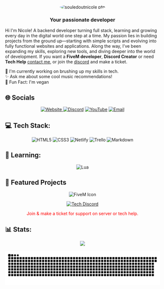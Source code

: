 <p align="center">
<img src="https://avatars.githubusercontent.com/u/180138845?s=400&u=28e3b1271bcc7f7d83363c86e424a079f1994281&v=4" 
       alt="souledoutnicole pfp" 
       style="border-radius: 50%; width: 200px; height: 200px; object-fit: cover;">

</p>
<!-- https://primer.style/octicons -->
<!-- about me -->

<h3 align="center">Your passionate developer</h3>
<p>
Hi I'm Nicole! A backend developer turning full stack, learning and growing every day in the digital world one step at a time. My passion lies in building projects from the ground up—starting with simple scripts and evolving into fully functional websites and applications. Along the way, I’ve been expanding my skills, exploring new tools, and diving deeper into the world of development. If you want a <b> FiveM developer</b>, <b>Discord Creator</b>  or need <b>Tech Help</b> <a href="mailto:itstechlady@gmail.com">contact me</a>, or join the  <a href="https://discord.gg/DuJPUDqCMQand">discord</a> and make a ticket.
</p>

🌻 I'm currently working on brushing up my skills in tech.
<br>
✨ Ask me about some cool music recommendations!
<br>
🌱 Fun Fact: I'm vegan

## 🌐 Socials

<p align="center">
  </a>
  <a href="https://your-website-link.com">
    <img src="https://img.shields.io/badge/Website-%23D8BFD8.svg?logo=google-chrome&logoColor=white" alt="Website"/>
  </a>
<!--   <a href="https://your-website-link.com">
    <img src="https://img.shields.io/badge/Website-Live-%23D8BFD8.svg?style=for-the-badge&logo=google-chrome&logoColor=white" alt="Link Tree"/>
  </a> -->
  <a href="https://discord.gg/DuJPUDqCMQ"><img src="https://img.shields.io/badge/Discord-%237289DA.svg?logo=discord&logoColor=white" alt="Discord"/></a>
  <a href="https://youtube.com/@itstechlady"><img src="https://img.shields.io/badge/YouTube-%23FF0000.svg?logo=YouTube&logoColor=white" alt="YouTube"/></a>
  <a href="mailto:itstechlady@gmail.com"><img src="https://img.shields.io/badge/Email-D14836?logo=gmail&logoColor=white" alt="Email"/></a>
</p>

## 💻 Tech Stack:

<p align="center">
  <img src="https://img.shields.io/badge/html5-%23E34F26.svg?style=for-the-badge&logo=html5&logoColor=white" alt="HTML5"/>
  <img src="https://img.shields.io/badge/css3-%231572B6.svg?style=for-the-badge&logo=css3&logoColor=white" alt="CSS3"/>
  <img src="https://img.shields.io/badge/netlify-%23000000.svg?style=for-the-badge&logo=netlify&logoColor=#00C7B7" alt="Netlify"/>
  <img src="https://img.shields.io/badge/Trello-%23026AA7.svg?style=for-the-badge&logo=Trello&logoColor=white" alt="Trello"/>
  <img src="https://img.shields.io/badge/markdown-%23000000.svg?style=for-the-badge&logo=markdown&logoColor=white" alt="Markdown"/>
</p>

## 🧠 Learning:

<p align="center">
  <img src="https://img.shields.io/badge/lua-%232C2D72.svg?style=for-the-badge&logo=lua&logoColor=white" alt="Lua"/>
  <!-- Add Python, JavaScript, Figma -->
</p>

## 🚀 Featured Projects

<p align="center">
  <img 
    src="https://camo.githubusercontent.com/87652d47875a130f008c83cf47710d0df08a69d356ed4c24dfe63cc56178fd0d/68747470733a2f2f76696f7269747967726f75702e67616c6c65727963646e2e76736173736574732e696f2f657874656e73696f6e732f76696f7269747967726f75702f666976656d2d646576656c6f706d656e742f312e302e372f313732303930393336323934312f4d6963726f736f66742e56697375616c53747564696f2e53657276696365732e49636f6e732e44656661756c74" 
    width="200" height="200" alt="FiveM Icon"
  />
</p>

<p align="center">
  <a href="https://discord.gg/DuJPUDqCMQ">
    <img src="https://img.shields.io/badge/Discord-%237289DA.svg?logo=discord&logoColor=white" alt="Tech Discord">
  </a>
</p>

<p align="center" style="color:#ff0000; font-size:14px;">
  Join & make a ticket for support on server or tech help.
</p>

<!-- MIDNIGHT PURPLE FOR GITHUB STATS -->

<!-- ![](https://github-contributor-stats.vercel.app/api?username=souledoutnicole&limit=5&theme=midnight-purple&combine_all_yearly_contributions=true) -->

<!-- ![](https://nirzak-streak-stats.vercel.app/?user=SOULEDOUTNICOLE&theme=midnight-purple&hide_border=false)<br/> -->
<!-- ![](https://github-readme-stats.vercel.app/api/top-langs/?username=SOULEDOUTNICOLE&theme=midnight-purple&hide_border=false&include_all_commits=true&count_private=true&layout=compact) -->

<!-- ## 🏆 GitHub Trophies -->
<!-- ![](https://github-profile-trophy.vercel.app/?username=SOULEDOUTNICOLE&theme=midnight-purple&no-frame=false&no-bg=true&margin-w=4) -->

<!-- [![](https://visitcount.itsvg.in/api?id=souledoutnicole&icon=0&color=0)](https://visitcount.itsvg.in) -->

## 📊 Stats:

<p align="center">
  <img src="https://nirzak-streak-stats.vercel.app/?user=SOULEDOUTNICOLE&theme=midnight-purple&hide_border=false" />
</p>

<!-- snake game -->
<p align="center">
  <img src="https://github.com/souledoutnicole/souledoutnicole/blob/output/github-snake-dark.svg" alt="snake gif"/>
</p>
